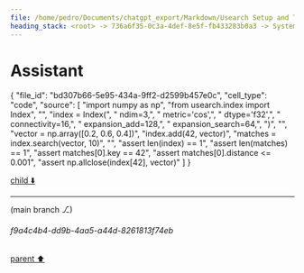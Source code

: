 ```yaml
---
file: /home/pedro/Documents/chatgpt_export/Markdown/Usearch Setup and Testing.md
heading_stack: <root> -> 736a6f35-0c3a-4def-8e5f-fb433283b0a3 -> System -> 7e1fc11a-385d-4641-83a5-24bcd0f772a6 -> System -> aaa28f28-7a3d-4adc-9c31-2e24b825ee2c -> User -> 431e417f-ba17-4c71-8651-4bb4fc005b8a -> Assistant -> 5efa9536-227a-4097-a943-8a062fa36ebb -> Tool -> 0125b662-4281-4b16-a7df-c31bce9c8ddd -> Assistant -> bbb603db-a333-4ce8-90a2-a060fe0913fe -> Tool -> e359e771-2ded-442d-84dd-9197c84f3a10 -> Assistant -> 52917e86-ff86-4af7-b631-331103ecd0ba -> Tool -> faa2d1e3-8ba1-40f7-bb9b-0529d8b66d9b -> Assistant -> eedb56d6-43ee-4b2a-bab7-b0a66cd5e743 -> Tool -> ede47510-19d2-4507-9e28-e101779dfc56 -> Assistant -> d36982cb-1dff-408e-a3e2-7ebbd9651f28 -> Tool -> 80c4522b-cbf5-44a7-a234-be8818417cee -> Assistant
---
```

# Assistant

{
  "file_id": "bd307b66-5e95-434a-9ff2-d2599b457e0c",
  "cell_type": "code",
  "source": [
    "import numpy as np",
    "from usearch.index import Index",
    "",
    "index = Index(",
    "    ndim=3,",
    "    metric='cos',",
    "    dtype='f32',",
    "    connectivity=16,",
    "    expansion_add=128,",
    "    expansion_search=64,",
    ")",
    "",
    "vector = np.array([0.2, 0.6, 0.4])",
    "index.add(42, vector)",
    "matches = index.search(vector, 10)",
    "",
    "assert len(index) == 1",
    "assert len(matches) == 1",
    "assert matches[0].key == 42",
    "assert matches[0].distance <= 0.001",
    "assert np.allclose(index[42], vector)"
  ]
}

[child ⬇️](#f9a4c4b4-dd9b-4aa5-a44d-8261813f74eb)

---

(main branch ⎇)
###### f9a4c4b4-dd9b-4aa5-a44d-8261813f74eb
[parent ⬆️](#80c4522b-cbf5-44a7-a234-be8818417cee)
